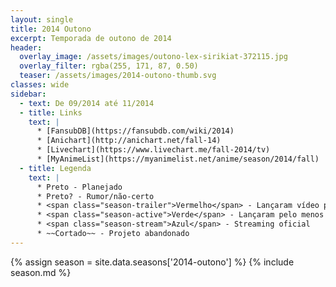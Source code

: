 ```yaml
---
layout: single
title: 2014 Outono
excerpt: Temporada de outono de 2014
header:
  overlay_image: /assets/images/outono-lex-sirikiat-372115.jpg
  overlay_filter: rgba(255, 171, 87, 0.50)
  teaser: /assets/images/2014-outono-thumb.svg
classes: wide
sidebar:
  - text: De 09/2014 até 11/2014
  - title: Links
    text: |
      * [FansubDB](https://fansubdb.com/wiki/2014)
      * [Anichart](http://anichart.net/fall-14)
      * [Livechart](https://www.livechart.me/fall-2014/tv)
      * [MyAnimeList](https://myanimelist.net/anime/season/2014/fall)
  - title: Legenda
    text: |
      * Preto - Planejado
      * Preto? - Rumor/não-certo
      * <span class="season-trailer">Vermelho</span> - Lançaram vídeo promocional ou trailer
      * <span class="season-active">Verde</span> - Lançaram pelo menos um episódio
      * <span class="season-stream">Azul</span> - Streaming oficial
      * ~~Cortado~~ - Projeto abandonado
---
```


<!-- Para editar a tabela abra o arquivo /data/seasons/2014-outono.yml -->
{% assign season = site.data.seasons['2014-outono'] %}
{% include season.md %}
